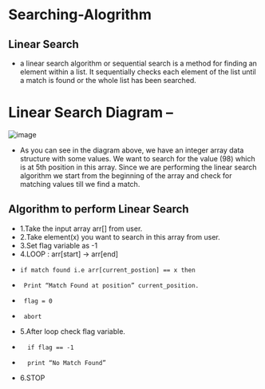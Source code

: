 # Searching-Alogrithm
## Linear Search 

* a linear search algorithm or sequential search is a method for finding an element within a list. It sequentially checks each element of the list until a match is found or the whole list has been searched.
# Linear Search Diagram –
![image](https://user-images.githubusercontent.com/80576654/164422670-9eb93e4f-5831-4d8c-84f6-ec522938bd85.png)
* As you can see in the diagram above, we have an integer array data structure with some values. We want to search for the value (98) which is at 5th position in this array. Since we are performing the linear search algorithm we start from the beginning of the array and check for matching values till we find a match.
##
## Algorithm to perform Linear Search
 * 1.Take the input array arr[] from user.
 * 2.Take element(x) you want to search in this array from user.
 * 3.Set flag variable as -1
 * 4.LOOP : arr[start] -> arr[end]
 *     if match found i.e arr[current_postion] == x then
 *      Print “Match Found at position” current_position.
 *      flag = 0
 *      abort
* 5.After loop check flag variable.
*       if flag == -1
*       print “No Match Found”
* 6.STOP
